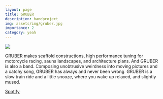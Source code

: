 ```yaml
---
layout: page
title: GRUBER
description: bandproject
img: assets/img/gruber.jpg
importance: 2
category: yeah
---
```


<img src=”assets/img/flo.jpg”>

GRUBER makes scaffold constructions, high performance tuning for motorcycle racing, sauna landscapes, and architecture plans. And GRUBER is also a band. Composing unobtrusive weirdness into moving pictures and a catchy song, GRUBER has always and never been wrong. GRUBER is a slow train ride and a little snooze, where you wake up relaxed, and slightly mused.

<a href="https://open.spotify.com/artist/7842z3DdKcjINrwRGNeyLI?si=o_qN0l0QTmKRE8yXjKVpmQ">Spotify</a>


